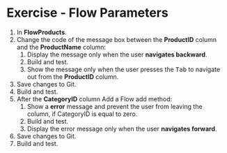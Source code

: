 ﻿# Exercise - Flow Parameters

1.	In **FlowProducts**.
2.	Change the code of the message box between the **ProductID** column and the **ProductName** column:
    1.	Display the message only when the user **navigates backward**.
    2.	Build and test.
    3.	Show the message only when the user presses the <kbd>Tab</kbd> to navigate out from the **ProductID** column.
3.	Save changes to Git.
4.  Build and test.
4.  After the **CategoryID** column Add a Flow add method:
    1.	Show a **error** message and prevent the user from leaving the column, if CategoryID is equal to zero.
    2.	Build and test.
    3.	Display the error message only when the user **navigates forward**.
5.  Save changes to Git.
7.  Build and test.



